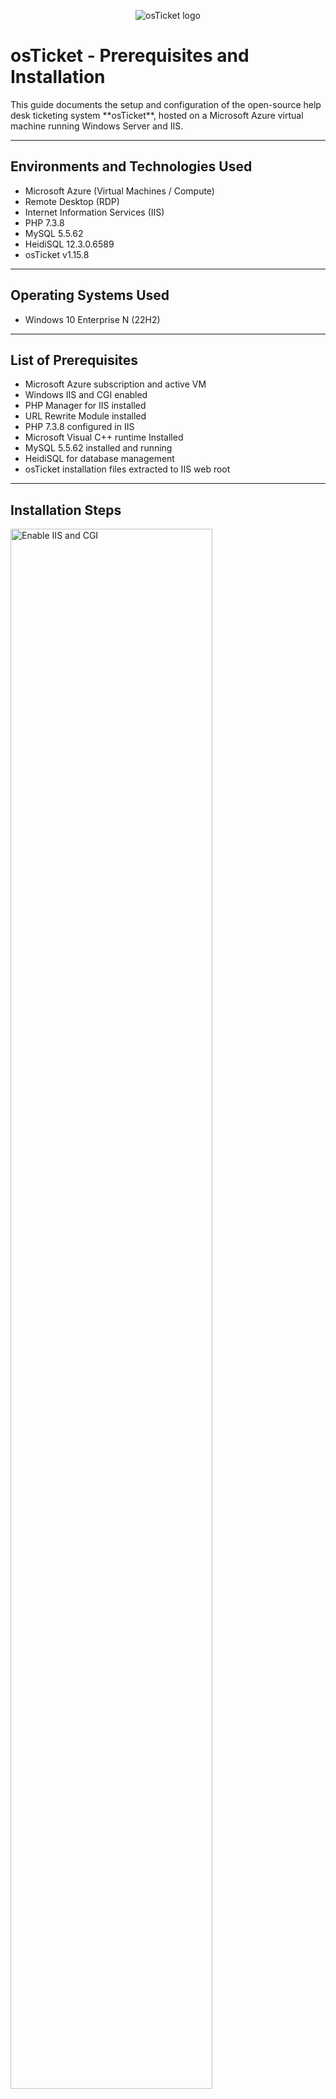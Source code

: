 <p align="center">
  <img src="https://i.imgur.com/Clzj7Xs.png" alt="osTicket logo"/>
</p>

<h1>osTicket - Prerequisites and Installation</h1>
This guide documents the setup and configuration of the open-source help desk ticketing system **osTicket**, hosted on a Microsoft Azure virtual machine running Windows Server and IIS.

---

<h2>Environments and Technologies Used</h2>

- Microsoft Azure (Virtual Machines / Compute)
- Remote Desktop (RDP)
- Internet Information Services (IIS)
- PHP 7.3.8
- MySQL 5.5.62
- HeidiSQL 12.3.0.6589
- osTicket v1.15.8

---

<h2>Operating Systems Used</h2>

- Windows 10 Enterprise N </b> (22H2)

---

<h2>List of Prerequisites</h2>

- Microsoft Azure subscription and active VM
- Windows IIS and CGI enabled
- PHP Manager for IIS installed
- URL Rewrite Module installed
- PHP 7.3.8 configured in IIS
- Microsoft Visual C++ runtime Installed
- MySQL 5.5.62 installed and running
- HeidiSQL for database management
- osTicket installation files extracted to IIS web root

---

<h2>Installation Steps</h2>

<p>
  <img src="https://i.imgur.com/lvt8SfC.png" height="80%" width="80%" alt="Enable IIS and CGI"/>
</p>
<p>
<strong>Step 1 – Enable IIS and CGI:</strong><br/>
From Control Panel, go to Programs, add the IIS role, and include the CGI feature under Application Development Features in the World Wide Web Services. This enables PHP to run on the web server through FastCGI, a requirement for osTicket.
</p>
<br />

<p>
  <img src="https://i.imgur.com/rXy749I.png" height="80%" width="80%" alt="Install PHP Manager"/>
  <img src="https://i.imgur.com/2fbT3OU.png" height="80%" width="80%" alt="Install URL Rewrite Module"/>
</p>
<p>
<strong>Step 2 – Install Dependencies:</strong><br/>
Install PHP Manager for IIS and the URL Rewrite Module from the provided installation files. These components ensure IIS can interpret PHP and handle dynamic web content correctly.
</p>
<br />

<p>
  <img src="https://i.imgur.com/qNUjfVr.png" height="80%" width="80%" alt="PHP Setup Before Extract"/>
  <img src="https://i.imgur.com/utMdGwq.png" height="80%" width="80%" alt="PHP Setup After Extract"/>
</p>
<p>
<strong>Step 3 – Configure PHP:</strong><br/>
Extract the provided PHP 7.3.8 package to <code>C:\PHP</code>. Verify Files Extracted Correctly into <code>C:/PHP</code>
</p>
<br />

<p>
  <img src="https://i.imgur.com/vsG0zXV.png height="80%" width="80%" alt="MySQL Installation"/>
</p>
<p>
<strong>Step 4 – Install VC_redist.x86.exe for Microsoft C++:</strong><br/>
Install VC_redist.x86.exe which installs the Microsoft Visual C++ runtime dependencies required by PHP to operate under IIS. It ensures stable and compatible PHP execution for the osTicket application.
</p>
<br />

<p>
  <img src="https://i.imgur.com/TBXJX8X.png" height="80%" width="80%" alt="MySQL Post Install Wizard"/>
  <img src="https://i.imgur.com/mGOk1x0.png" height="80%" width="80%" alt="MySQL Account Setup "/>
  <img src="https://i.imgur.com/zyDxcKV.png" height="80%" width="80%" alt="MySQL server Configuration"/>
</p>
<p>
<strong>Step 5 – Install and Configure MySQL:</strong><br/>
Install MySQL 5.5.62 with standard configuration. Set a username & password then confirm that the MySQL service is running. This database server will store osTicket’s ticketing and user data.
</p>
<br />

<p>
  <img src="https://i.imgur.com/o2vOtoK.png" height="80%" width="80%" alt="IIS Search (Run as Administrator"/>

Run as Administrator
  
  <img src="https://i.imgur.com/KaHm2sZ.png" height="80%" width="80%" alt="IIS Menu (PHP Manager)"/>

Access PHP Manager
  
  <img src="https://i.imgur.com/8OdZRak.png" height="80%" width="80%" alt="PHP Manager before Register"/>

Select Register New PHP Version
  
  <img src="https://i.imgur.com/Ydm4xgV.png" height="80%" width="80%" alt="PHP Manager at Register"/>

Serach in the C: Drive in the PHP file we made earlier for php-cgi.exe
  

</p>
<p>
<strong>Step 6 – Register PHP within IIS:</strong><br/>
To make the Web Server aware of PHP on the computer. Register PHP from within IIS under Administrator Access. PHP Manager -> <code>C:\PHP\php-cgi.exe</code> After Registering the PHP restart the Server.
</p>
<br />

<p>
  <img src="https://i.imgur.com/olif1kl.png" height="80%" width="80%" alt="Extract osTicket Files"/>

Extract osTicket Files
  
  <img src="https://i.imgur.com/dpaaura.png" height="80%" width="80%" alt="Copy Upload to C Drive inetpub\wwwroot"/>

Copy Upload File to C:\inetpub\wwwroot
  
  <img src="https://i.imgur.com/9EqpCB9.png" height="80%" width="80%" alt="Change name of Folder to osTicket"/>

Change name of folder to osTicket
  
</p>
<p>
<strong>Step 7 – Deploy osTicket Files:</strong><br/>
Copy the “upload” folder from the osTicket installation files to <code>C:\inetpub\wwwroot</code> and rename it to <code>osTicket</code>. Restart IIS and confirm the folder is accessible at <code>http://localhost/osTicket</code>.
</p>
<br />

<p>
  <img src="https://i.imgur.com/DJmEXEB.png" height="80%" width="80%" alt="PHP Extensions"/>
</p>
<p>
<strong>Step 8 – Enable PHP Extensions:</strong><br/>
Within PHP Manager, enable <code>php_imap.dll</code>, <code>php_intl.dll</code>, and <code>php_opcache.dll</code>. Restart IIS to apply changes. These extensions are required for email integration, localization, and performance caching.
</p>
<br />

<p>
  <img src="https://i.imgur.com/DJmEXEB.png" height="80%" width="80%" alt="Database Setup"/>
</p>
<p>
<strong>Step 9 – Create the Database:</strong><br/>
Using HeidiSQL, connect to MySQL with your root credentials. Create a new database named <code>osTicket</code>. This will store all help desk tickets, users, and system settings.
</p
<br />

<p>
  <img src="https://i.imgur.com/DJmEXEB.png" height="80%" width="80%" alt="osTicket Installer"/>
</p>
<p>
<strong>Step 10 – Run the osTicket Installer:</strong><br/>
In a browser, navigate to <code>http://localhost/osTicket/setup</code>. Complete the installation by entering your admin details and database credentials (Database: osTicket, User: root, Password: root). Once complete, note your login URL: <code>http://localhost/osTicket/scp/login.php</code>.
</p>
<br />

<p>
  <img src="https://i.imgur.com/DJmEXEB.png" height="80%" width="80%" alt="Post Install Cleanup"/>
</p>
<p>
<strong>Step 11 – Post-Installation Security:</strong><br/>
Delete the <code>setup</code> folder in the osTicket directory and set <code>ost-config.php</code> to read-only. Log into the admin panel and verify you can create, assign, and resolve tickets.
</p>
<br />

---

<h2>Final Verification</h2>

- Public Portal: <code>http://localhost/osTicket</code>  
- Admin Portal: <code>http://localhost/osTicket/scp</code>  
- Confirmed successful ticket creation, assignment, and resolution.  
- Verified IIS, PHP, and MySQL services are active.

---

<h2>End Result</h2>
A fully functional osTicket deployment demonstrating configuration of a web application stack (IIS, PHP, MySQL) within an Azure-hosted Windows environment. This project highlights core skills in system setup, troubleshooting, and environment management.
